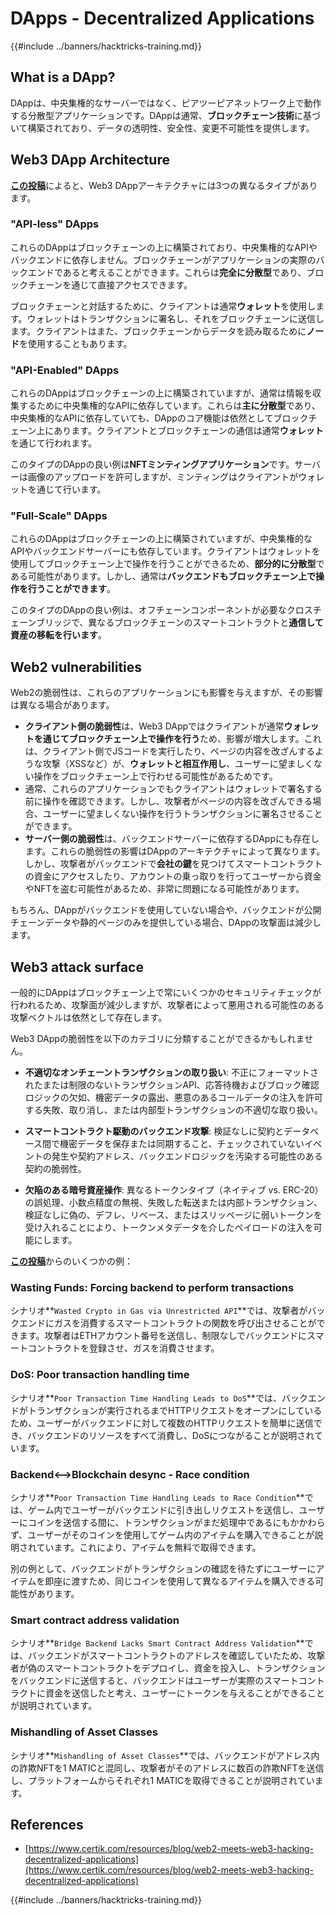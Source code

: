 # DApps - Decentralized Applications

{{#include ../banners/hacktricks-training.md}}

## What is a DApp?

DAppは、中央集権的なサーバーではなく、ピアツーピアネットワーク上で動作する分散型アプリケーションです。DAppは通常、**ブロックチェーン技術**に基づいて構築されており、データの透明性、安全性、変更不可能性を提供します。

## Web3 DApp Architecture

[**この投稿**](https://www.certik.com/resources/blog/web2-meets-web3-hacking-decentralized-applications)によると、Web3 DAppアーキテクチャには3つの異なるタイプがあります。

### "API-less" DApps

これらのDAppはブロックチェーンの上に構築されており、中央集権的なAPIやバックエンドに依存しません。ブロックチェーンがアプリケーションの実際のバックエンドであると考えることができます。これらは**完全に分散型**であり、ブロックチェーンを通じて直接アクセスできます。

ブロックチェーンと対話するために、クライアントは通常**ウォレット**を使用します。ウォレットはトランザクションに署名し、それをブロックチェーンに送信します。クライアントはまた、ブロックチェーンからデータを読み取るために**ノード**を使用することもあります。

### "API-Enabled" DApps

これらのDAppはブロックチェーンの上に構築されていますが、通常は情報を収集するために中央集権的なAPIに依存しています。これらは**主に分散型**であり、中央集権的なAPIに依存していても、DAppのコア機能は依然としてブロックチェーン上にあります。クライアントとブロックチェーンの通信は通常**ウォレット**を通じて行われます。

このタイプのDAppの良い例は**NFTミンティングアプリケーション**です。サーバーは画像のアップロードを許可しますが、ミンティングはクライアントがウォレットを通じて行います。

### "Full-Scale" DApps

これらのDAppはブロックチェーンの上に構築されていますが、中央集権的なAPIやバックエンドサーバーにも依存しています。クライアントはウォレットを使用してブロックチェーン上で操作を行うことができるため、**部分的に分散型**である可能性があります。しかし、通常は**バックエンドもブロックチェーン上で操作を行うことができます**。

このタイプのDAppの良い例は、オフチェーンコンポーネントが必要なクロスチェーンブリッジで、異なるブロックチェーンのスマートコントラクトと**通信して資産の移転を行います**。

## Web2 vulnerabilities

Web2の脆弱性は、これらのアプリケーションにも影響を与えますが、その影響は異なる場合があります。

- **クライアント側の脆弱性**は、Web3 DAppではクライアントが通常**ウォレットを通じてブロックチェーン上で操作を行う**ため、影響が増大します。これは、クライアント側でJSコードを実行したり、ページの内容を改ざんするような攻撃（XSSなど）が、**ウォレットと相互作用し**、ユーザーに望ましくない操作をブロックチェーン上で行わせる可能性があるためです。
- 通常、これらのアプリケーションでもクライアントはウォレットで署名する前に操作を確認できます。しかし、攻撃者がページの内容を改ざんできる場合、ユーザーに望ましくない操作を行うトランザクションに署名させることができます。
- **サーバー側の脆弱性**は、バックエンドサーバーに依存するDAppにも存在します。これらの脆弱性の影響はDAppのアーキテクチャによって異なります。しかし、攻撃者がバックエンドで**会社の鍵**を見つけてスマートコントラクトの資金にアクセスしたり、アカウントの乗っ取りを行ってユーザーから資金やNFTを盗む可能性があるため、非常に問題になる可能性があります。

もちろん、DAppがバックエンドを使用していない場合や、バックエンドが公開チェーンデータや静的ページのみを提供している場合、DAppの攻撃面は減少します。

## Web3 attack surface

一般的にDAppはブロックチェーン上で常にいくつかのセキュリティチェックが行われるため、攻撃面が減少しますが、攻撃者によって悪用される可能性のある攻撃ベクトルは依然として存在します。

Web3 DAppの脆弱性を以下のカテゴリに分類することができるかもしれません。

- **不適切なオンチェーントランザクションの取り扱い**: 不正にフォーマットされたまたは制限のないトランザクションAPI、応答待機およびブロック確認ロジックの欠如、機密データの露出、悪意のあるコールデータの注入を許可する失敗、取り消し、または内部型トランザクションの不適切な取り扱い。

- **スマートコントラクト駆動のバックエンド攻撃**: 検証なしに契約とデータベース間で機密データを保存または同期すること、チェックされていないイベントの発生や契約アドレス、バックエンドロジックを汚染する可能性のある契約の脆弱性。

- **欠陥のある暗号資産操作**: 異なるトークンタイプ（ネイティブ vs. ERC-20）の誤処理、小数点精度の無視、失敗した転送または内部トランザクション、検証なしに偽の、デフレ、リベース、またはスリッページに弱いトークンを受け入れることにより、トークンメタデータを介したペイロードの注入を可能にします。

[**この投稿**](https://www.certik.com/resources/blog/web2-meets-web3-hacking-decentralized-applications)からのいくつかの例：

### Wasting Funds: Forcing backend to perform transactions

シナリオ**`Wasted Crypto in Gas via Unrestricted API`**では、攻撃者がバックエンドにガスを消費するスマートコントラクトの関数を呼び出させることができます。攻撃者はETHアカウント番号を送信し、制限なしでバックエンドにスマートコントラクトを登録させ、ガスを消費させます。

### DoS: Poor transaction handling time

シナリオ**`Poor Transaction Time Handling Leads to DoS`**では、バックエンドがトランザクションが実行されるまでHTTPリクエストをオープンにしているため、ユーザーがバックエンドに対して複数のHTTPリクエストを簡単に送信でき、バックエンドのリソースをすべて消費し、DoSにつながることが説明されています。

### Backend<-->Blockchain desync - Race condition

シナリオ**`Poor Transaction Time Handling Leads to Race Condition`**では、ゲーム内でユーザーがバックエンドに引き出しリクエストを送信し、ユーザーにコインを送信する間に、トランザクションがまだ処理中であるにもかかわらず、ユーザーがそのコインを使用してゲーム内のアイテムを購入できることが説明されています。これにより、アイテムを無料で取得できます。

別の例として、バックエンドがトランザクションの確認を待たずにユーザーにアイテムを即座に渡すため、同じコインを使用して異なるアイテムを購入できる可能性があります。

### Smart contract address validation

シナリオ**`Bridge Backend Lacks Smart Contract Address Validation`**では、バックエンドがスマートコントラクトのアドレスを確認していたため、攻撃者が偽のスマートコントラクトをデプロイし、資金を投入し、トランザクションをバックエンドに送信すると、バックエンドはユーザーが実際のスマートコントラクトに資金を送信したと考え、ユーザーにトークンを与えることができることが説明されています。

### Mishandling of Asset Classes

シナリオ**`Mishandling of Asset Classes`**では、バックエンドがアドレス内の詐欺NFTを1 MATICと混同し、攻撃者がそのアドレスに数百の詐欺NFTを送信し、プラットフォームからそれぞれ1 MATICを取得できることが説明されています。

## References
- [https://www.certik.com/resources/blog/web2-meets-web3-hacking-decentralized-applications](https://www.certik.com/resources/blog/web2-meets-web3-hacking-decentralized-applications)

{{#include ../banners/hacktricks-training.md}}
